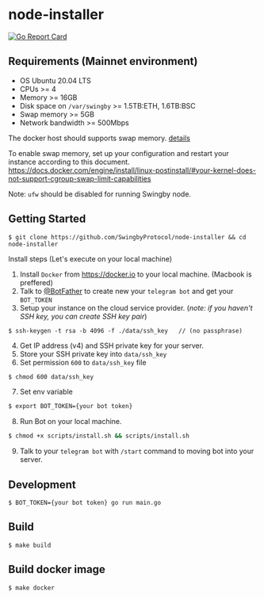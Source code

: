 # node-installer
[![Go Report Card](https://goreportcard.com/badge/github.com/SwingbyProtocol/node-installer)](https://goreportcard.com/report/github.com/SwingbyProtocol/node-installer)

## Requirements (Mainnet environment)

- OS Ubuntu 20.04 LTS
- CPUs >= 4
- Memory >= 16GB
- Disk space on `/var/swingby` >= 1.5TB:ETH, 1.6TB:BSC
- Swap memory >= 5GB
- Network bandwidth >= 500Mbps

The docker host should supports swap memory. [details](https://docs.docker.com/config/containers/resource_constraints/)

To enable swap memory, set up your configuration and restart your instance according to this document.
https://docs.docker.com/engine/install/linux-postinstall/#your-kernel-does-not-support-cgroup-swap-limit-capabilities

Note: `ufw` should be disabled for running Swingby node.
 
## Getting Started
```
$ git clone https://github.com/SwingbyProtocol/node-installer && cd node-installer
```
Install steps (Let's execute on your local machine)
1. Install `Docker` from https://docker.io to your local machine. (Macbook is preffered)
2. Talk to [@BotFather](https://t.me/BotFather) to create new your `telegram bot` and get your `BOT_TOKEN`
3. Setup your instance on the cloud service provider. (_note: if you haven't SSH key, you can create SSH key pair_)
```
$ ssh-keygen -t rsa -b 4096 -f ./data/ssh_key   // (no passphrase)
```
4. Get IP address (v4) and SSH private key for your server.
5. Store your SSH private key into `data/ssh_key` 
6. Set permission `600` to `data/ssh_key` file
```bash
$ chmod 600 data/ssh_key
```
7. Set env variable

```bash
$ export BOT_TOKEN={your bot token}
```
8. Run Bot on your local machine.
```bash
$ chmod +x scripts/install.sh && scripts/install.sh
```
9. Talk to your `telegram bot` with `/start` command to moving bot into your server.

## Development 
```golang
$ BOT_TOKEN={your bot token} go run main.go
```

## Build
```
$ make build
```

## Build docker image
```
$ make docker 
```
